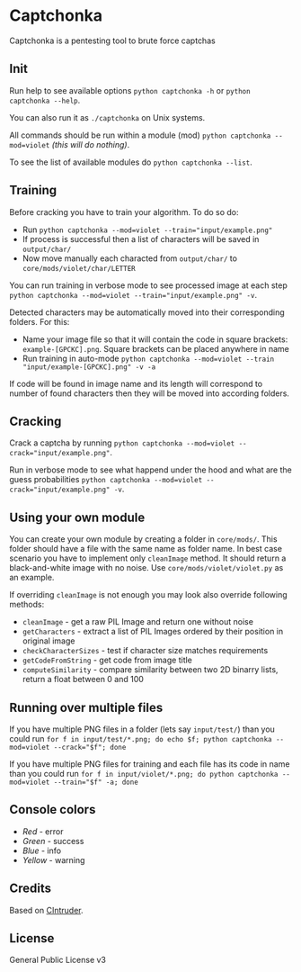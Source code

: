 # Captchonka

Captchonka is a pentesting tool to brute force captchas

## Init

Run help to see available options `python captchonka -h` or `python captchonka --help`.

You can also run it as `./captchonka` on Unix systems.

All commands should be run within a module (mod) `python captchonka --mod=violet` _(this will do nothing)_.

To see the list of available modules do `python captchonka --list`.

## Training

Before cracking you have to train your algorithm. To do so do:
* Run `python captchonka --mod=violet --train="input/example.png"`
* If process is successful then a list of characters will be saved in `output/char/`
* Now move manually each characted from `output/char/` to `core/mods/violet/char/LETTER`

You can run training in verbose mode to see processed image at each step `python captchonka --mod=violet --train="input/example.png" -v`.

Detected characters may be automatically moved into their corresponding folders. For this:
* Name your image file so that it will contain the code in square brackets: `example-[GPCKC].png`. Square brackets can be placed anywhere in name
* Run training in auto-mode `python captchonka --mod=violet --train "input/example-[GPCKC].png" -v -a`

If code will be found in image name and its length will correspond to number of found characters then they will be moved into according folders. 

## Cracking

Crack a captcha by running `python captchonka --mod=violet --crack="input/example.png"`.

Run in verbose mode to see what happend under the hood and what are the guess probabilities `python captchonka --mod=violet --crack="input/example.png" -v`.

## Using your own module

You can create your own module by creating a folder in `core/mods/`. This folder should have a file with the same name as folder name. In best case scenario you have to implement only `cleanImage` method. It should return a black-and-white image with no noise. Use `core/mods/violet/violet.py` as an example.

If overriding `cleanImage` is not enough you may look also override following methods:
* `cleanImage` - get a raw PIL Image and return one without noise
* `getCharacters` - extract a list of PIL Images ordered by their position in original image
* `checkCharacterSizes` - test if character size matches requirements
* `getCodeFromString` - get code from image title
* `computeSimilarity` - compare similarity between two 2D binarry lists, return a float between 0 and 100

## Running over multiple files

If you have multiple PNG files in a folder (lets say `input/test/`) than you could run
`for f in input/test/*.png; do echo $f; python captchonka --mod=violet --crack="$f"; done`

If you have multiple PNG files for training and each file has its code in name than you could run
`for f in input/violet/*.png; do python captchonka --mod=violet --train="$f" -a; done`

## Console colors

* *Red* - error
* *Green* - success
* *Blue* - info
* *Yellow* - warning

## Credits

Based on [CIntruder](https://github.com/epsylon/cintruder).

## License

General Public License v3
